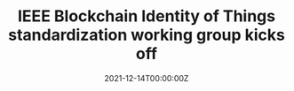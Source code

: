 ---
title: IEEE Blockchain Identity of Things standardization working group kicks off
tags:
- DID
date: "2021-12-14T00:00:00Z"

# Optional external URL for project (replaces project detail page).
external_link: "https://cryptosnewss.com/ieee-blockchain-identity-of-things-standardization-working-group-kicks-off/"
---